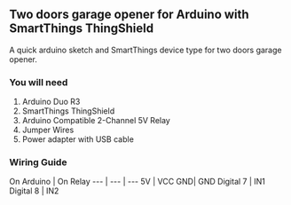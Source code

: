 ## Two doors garage opener for Arduino with SmartThings ThingShield

A quick arduino sketch and SmartThings device type for two doors garage opener.

### You will need

1. Arduino Duo R3
2. SmartThings ThingShield
3. Arduino Compatible 2-Channel 5V Relay
4. Jumper Wires
5. Power adapter with USB cable


### Wiring Guide

On Arduino | On Relay
--- | --- | ---
5V | VCC
GND| GND
Digital 7 | IN1
Digital 8 | IN2
